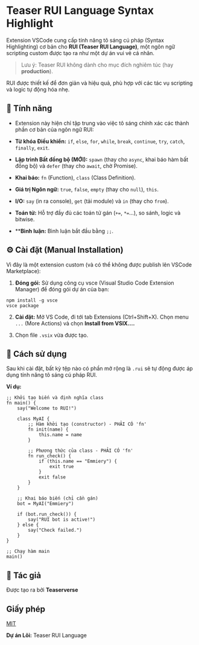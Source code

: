 # Teaser RUI Language Syntax Highlight

Extension VSCode cung cấp tính năng tô sáng cú pháp (Syntax Highlighting) cơ bản cho **RUI (Teaser RUI Language)**, một ngôn ngữ scripting custom được tạo ra như một dự án vui vẻ cá nhân.
> Lưu ý: Teaser RUI không dành cho mục đích nghiêm túc (hay **production**).


RUI được thiết kế để đơn giản và hiệu quả, phù hợp với các tác vụ scripting và logic tự động hóa nhẹ.

## 🚀 Tính năng

- Extension này hiện chỉ tập trung vào việc tô sáng chính xác các thành phần cơ bản của ngôn ngữ RUI:

- **Từ khóa Điều khiển:** `if`, `else`, `for`, `while`, `break`, `continue`, `try`, `catch`, `finally`, `exit`.

- **Lập trình Bất đồng bộ (MỚI):** `spawn` (thay cho `async`, khai báo hàm bất đồng bộ) và `defer` (thay cho `await`, chờ Promise).

- **Khai báo:** `fn` (Function), `class` (Class Definition).

- **Giá trị Ngôn ngữ:** `true`, `false`, `empty` (thay cho `null`), `this`.

- **I/O:** `say` (in ra console), `get` (tải module) và `in` (thay cho `from`).

- **Toán tử:** Hỗ trợ đầy đủ các toán tử gán (`+=`, `*=`...), so sánh, logic và bitwise.

- ****Bình luận:** Bình luận bắt đầu bằng `;;`.

## ⚙️ Cài đặt (Manual Installation)

Vì đây là một extension custom (và có thể không được publish lên VSCode Marketplace):

1. **Đóng gói:** Sử dụng công cụ vsce (Visual Studio Code Extension Manager) để đóng gói dự án của bạn:
```
npm install -g vsce
vsce package
```

2. **Cài đặt:** Mở VS Code, đi tới tab Extensions (Ctrl+Shift+X). Chọn menu `...` (More Actions) và chọn **Install from VSIX....**

3. Chọn file `.vsix` vừa được tạo.

## 📝 Cách sử dụng

Sau khi cài đặt, bất kỳ tệp nào có phần mở rộng là `.rui` sẽ tự động được áp dụng tính năng tô sáng cú pháp RUI.

**Ví dụ:**
```rui
;; Khởi tạo biến và định nghĩa class
fn main() {
    say("Welcome to RUI!")
    
    class MyAI {
        ;; Hàm khởi tạo (constructor) - PHẢI CÓ 'fn'
        fn init(name) {
            this.name = name
        }

        ;; Phương thức của class - PHẢI CÓ 'fn'
        fn run_check() {
            if (this.name == "Emmiery") {
                exit true
            }
            exit false
        }
    }

    ;; Khai báo biến (chỉ cần gán)
    bot = MyAI("Emmiery")
    
    if (bot.run_check()) {
        say("RUI bot is active!")
    } else {
        say("Check failed.")
    }
}

;; Chạy hàm main
main()
```

## 💖 Tác giả

Được tạo ra bởi **Teaserverse**

## Giấy phép
[MIT](LICENSE)

**Dự án Lõi:** Teaser RUI Language